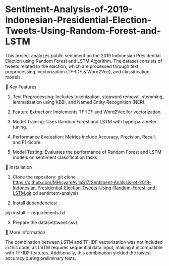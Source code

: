 # Sentiment-Analysis-of-2019-Indonesian-Presidential-Election-Tweets-Using-Random-Forest-and-LSTM
This project analyzes public sentiment on the 2019 Indonesian Presidential Election using Random Forest and LSTM Algorithm. The dataset consists of tweets related to the election, which are processed through text preprocessing, vectorization (TF-IDF &amp; Word2Vec), and classification models.

🚀 Key Features

1. Text Preprocessing: Includes tokenization, stopword removal, stemming, lemmatization using KBBI, and Named Entity Recognition (NER).

2. Feature Extraction: Implements TF-IDF and Word2Vec for vectorization.

3. Model Training: Uses Random Forest and LSTM with hyperparameter tuning.

4. Performance Evaluation: Metrics include Accuracy, Precision, Recall, and F1-Score.

5. Model Testing: Evaluates the performance of Random Forest and LSTM models on sentiment classification tasks


🔧 Installation

1. Clone the repository:
git clone https://github.com/MHisyamAvilaS17/Sentiment-Analysis-of-2019-Indonesian-Presidential-Election-Tweets-Using-Random-Forest-and-LSTM.git
cd sentiment-analysis

2. Install dependencies:

pip install -r requirements.txt

3. Prepare the dataset(tweet.csv)


📜 More Information

The combination between LSTM and TF-IDF vectorization was not included in this code, as LSTM requires sequential data input, making it incompatible with TF-IDF features. Additionally, this combination yielded the lowest accuracy during preliminary tests.
